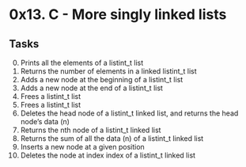 # 0x13. C - More singly linked lists

## Tasks

0. Prints all the elements of a listint_t list
1. Returns the number of elements in a linked listint_t list
2. Adds a new node at the beginning of a listint_t list
3. Adds a new node at the end of a listint_t list
4. Frees a listint_t list
5. Frees a listint_t list
6. Deletes the head node of a listint_t linked list, and returns the head node’s data (n)
7. Returns the nth node of a listint_t linked list
8. Returns the sum of all the data (n) of a listint_t linked list
9. Inserts a new node at a given position
10. Deletes the node at index index of a listint_t linked list